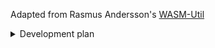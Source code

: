 Adapted from Rasmus Andersson's [WASM-Util](https://github.com/rsms/wasm-util)

<details>
  <summary>Development plan</summary>

  - [x] (FF62) Mutable globals
  - [x] (FF62) Sign extension operations
  - [x] (FF64) Non-trapping float-to-int conversions
  - [x] (FF78) BigInt-to-i64 integration
  - [ ] (FF78) Bulk memory operations
  - [ ] (FF78) Multi-value
  - [ ] (FF79) Reference types
  - [ ] (FF79) Threads and atomics
  - [ ] (FF89) Fixed width SIMD
  - [ ] (FF100) Legacy exception handling
  - [ ] (FF112) Extended constant expressions
  - [ ] (FF120) Garbage collection
  - [ ] (FF121) Tail calls
  - [ ] (FF125) Multi-memory
</details>